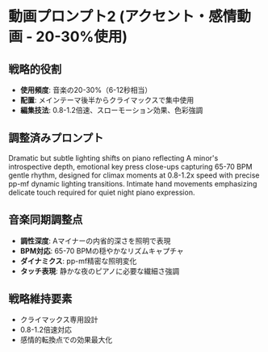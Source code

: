 # 動画プロンプト2 (アクセント・感情動画 - 20-30%使用)

## 戦略的役割
- **使用頻度**: 音楽の20-30%（6-12秒相当）
- **配置**: メインテーマ後半からクライマックスで集中使用
- **編集技法**: 0.8-1.2倍速、スローモーション効果、色彩強調

## 調整済みプロンプト
Dramatic but subtle lighting shifts on piano reflecting A minor's introspective depth, emotional key press close-ups capturing 65-70 BPM gentle rhythm, designed for climax moments at 0.8-1.2x speed with precise pp-mf dynamic lighting transitions. Intimate hand movements emphasizing delicate touch required for quiet night piano expression.

## 音楽同期調整点
- **調性深度**: Aマイナーの内省的深さを照明で表現
- **BPM対応**: 65-70 BPMの穏やかなリズムキャプチャ
- **ダイナミクス**: pp-mf精密な照明変化
- **タッチ表現**: 静かな夜のピアノに必要な繊細さ強調

## 戦略維持要素
- クライマックス専用設計
- 0.8-1.2倍速対応
- 感情的転換点での効果最大化
